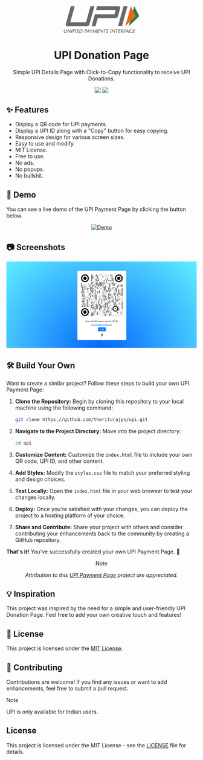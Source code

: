 <div align="center">
    <img src="assets/upi_logo.svg" alt="Project Logo" width="200">
    <h1>UPI Donation Page</h1>
    <p>Simple UPI Details Page with Click-to-Copy functionality to receive UPI Donations.</p>
</div>

<div align="center">
    <!-- Shields.io Badges -->
    <img src="https://img.shields.io/badge/Status-Active-brightgreen.svg">
    <img src="https://img.shields.io/badge/License-MIT-blue.svg">
</div>

## ✨ Features

- Display a QR code for UPI payments.
- Display a UPI ID along with a "Copy" button for easy copying.
- Responsive design for various screen sizes.
- Easy to use and modify.
- MIT License.
- Free to use.
- No ads.
- No popups.
- No bullshit.


## 🚀 Demo

You can see a live demo of the UPI Payment Page by clicking the button below.

<div align="center">

[![Demo](https://img.shields.io/badge/Demo-Live-brightgreen?style=for-the-badge)](https://riturajps.vercel.app)
</div>


## 📷 Screenshots

<div align="center">

![Screenshot 1](assets/screenshot.png)

</div>



## 🛠️ Build Your Own

Want to create a similar project? Follow these steps to build your own UPI Payment Page:

1. **Clone the Repository:** Begin by cloning this repository to your local machine using the following command:
   ```sh
   git clone https://github.com/theriturajps/upi.git
   ```

2. **Navigate to the Project Directory:** Move into the project directory:
   ```sh
   cd upi
   ```

3. **Customize Content:** Customize the `index.html` file to include your own QR code, UPI ID, and other content.

4. **Add Styles:** Modify the `styles.css` file to match your preferred styling and design choices.

5. **Test Locally:** Open the `index.html` file in your web browser to test your changes locally.

6. **Deploy:** Once you're satisfied with your changes, you can deploy the project to a hosting platform of your choice.

7. **Share and Contribute:** Share your project with others and consider contributing your enhancements back to the community by creating a GitHub repository.

**That's it!** You've successfully created your own UPI Payment Page. 🎉


<div align='center'>

> [!NOTE]
> *Attribution to this [UPI Payment Page](https://riturajps.vercel.app/) project are appreciated.*

</div>

## 💡 Inspiration

This project was inspired by the need for a simple and user-friendly UPI Donation Page. Feel free to add your own creative touch and features!

## 📝 License

This project is licensed under the [MIT License](LICENSE).


## 🤝 Contributing

Contributions are welcome! If you find any issues or want to add enhancements, feel free to submit a pull request.

> [!NOTE]  
> UPI is only available for Indian users.

## License

This project is licensed under the MIT License - see the [LICENSE](LICENSE) file for details.
